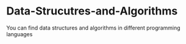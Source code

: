 # Data-Strucutres-and-Algorithms
You can find data structures and algorithms in different programming languages
